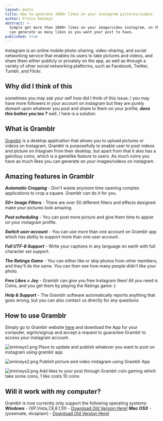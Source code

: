 ```yaml
---
layout: posts
title: How to generate 1000+ likes on your instagram pictures/videos
author: Prince Emineys
abstract: >-
  Simple get more than 1000+ likes on your image/video instagram, on this you
  can generate as many likes as you want your post to have.
published: true
---
```

Instagram is an online mobile photo-sharing, video-sharing, and social networking service that enables its users to take pictures and videos, and share them either publicly or privately on the app, as well as through a variety of other social networking platforms, such as Facebook, Twitter, Tumblr, and Flickr.

## **Why did I think of this**
sometimes you may ask your self how did I think of this issue..! you may have more followers in your account on instagram but they are purely domant upon whatever you post and share to them on your profile, **_does this bother you too ?_** well..! here is a solution

## **What is Gramblr**
[Gramblr](http://gramblr.com/uploader/#home) is a desktop application that allows you to upload pictures or videos on Instagram. Gramblr is purposefully to enable user to post videos and picture on intagram from their desktop, but apart from that it also has a gain/buy coins, which is a gamelike feature to users. As much coins you have as much likes you can generate on your images/videos on instagram. 

## **Amazing features in Gramblr**

_**Automatic Cropping**_ - 
Don't waste anymore time opening complex applications to crop a square. Gramblr can do it for you.

_**50+ Image Filters**_ - 
There are over 50 different filters and effects designed make your pictures look amazing.

_**Post scheduling**_ - 
You can post more picture and give them time to appier on your instagram profile.

_**Switch user account**_ - 
You can use more than one account on Gramblr app which has ability to support more than one user account.

_**Full UTF-8 Support**_ - 
Write your captions in any language on earth with full character set support.

_**The Ratings Game**_ - 
You can either like or skip photos from other members, and they'll do the same. You can then see how many people didn't like your photo.

_**Free Likes = Joy**_ - 
Gramblr can give you free Instagram likes! All you need is Coins, and you get them by playing the Ratings game :)

_**Help & Support**_ - 
The Gramblr software automatically reports anything that goes wrong, but you can also contact us directly for any questions.

## **How to use Gramblr**
Simply go to Gramblr website [here](http://gramblr.com/uploader/#home) and download the App for your computer, signin/signup and accept a request to guarantee Gramblr to access your instagram account.

![emineys1.png]({{site.baseurl}}/images/emineys1.png)
Place to update and publish whatever you want to post on instagram using gramblr app

![emineys2.png]({{site.baseurl}}/images/emineys2.png)
Publish picture and video instagram using Gramblr App 

![emineys3.png]({{site.baseurl}}/images/emineys3.png)
Add likes to your post through Gramblr coin gaming which take some coins, 1 like costs 10 coins

## **Will it work with my computer?**

Gramblr is now currently only support the following operating systems:
_**Windows**_ - (XP,Vista,7,8,8.1,10) - [Download Old Version Here!](http://gramblr.com/gramblr.zip)
_**Mac OSX**_ - (yosemate, elcaptain) - [Download Old Version Here!](http://gramblr.com/gramblr.dmg)
